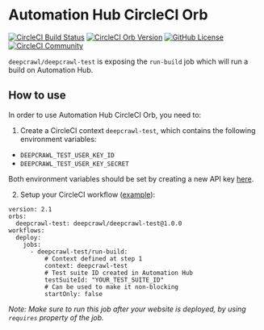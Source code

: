 # Automation Hub CircleCI Orb

[![CircleCI Build Status](https://circleci.com/gh/deepcrawl/deepcrawl-test.svg?style=shield)](https://circleci.com/gh/deepcrawl/deepcrawl-test) [![CircleCI Orb Version](https://badges.circleci.com/orbs/deepcrawl/deepcrawl-test.svg)](https://circleci.com/orbs/registry/orb/deepcrawl/deepcrawl-test) [![GitHub License](https://img.shields.io/badge/license-MIT-lightgrey.svg)](https://raw.githubusercontent.com/deepcrawl/deepcrawl-test/main/LICENSE) [![CircleCI Community](https://img.shields.io/badge/community-CircleCI%20Discuss-343434.svg)](https://discuss.circleci.com/c/ecosystem/orbs)

`deepcrawl/deepcrawl-test` is exposing the `run-build` job which will run a build on Automation Hub.

## How to use

In order to use Automation Hub CircleCI Orb, you need to:

1. Create a CircleCI context `deepcrawl-test`, which contains the following environment variables:

- `DEEPCRAWL_TEST_USER_KEY_ID`
- `DEEPCRAWL_TEST_USER_KEY_SECRET`

Both environment variables should be set by creating a new API key [here](https://app.deepcrawl.com/dc-api).

2. Setup your CircleCI workflow ([example](https://github.com/deepcrawl/deepcrawl-test-orb/blob/main/src/examples/example.yml)):

```
version: 2.1
orbs:
  deepcrawl-test: deepcrawl/deepcrawl-test@1.0.0
workflows:
  deploy:
    jobs:
      - deepcrawl-test/run-build:
          # Context defined at step 1
          context: deepcrawl-test
          # Test suite ID created in Automation Hub
          testSuiteId: "YOUR_TEST_SUITE_ID"
          # Can be used to make it non-blocking
          startOnly: false
```

_Note: Make sure to run this job after your website is deployed, by using `requires` property of the job._
